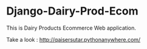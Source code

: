 # Django-Dairy-Prod-Ecom
This is Dairy Products Ecommerce Web application.

Take a look :
http://qaisersutar.pythonanywhere.com/

